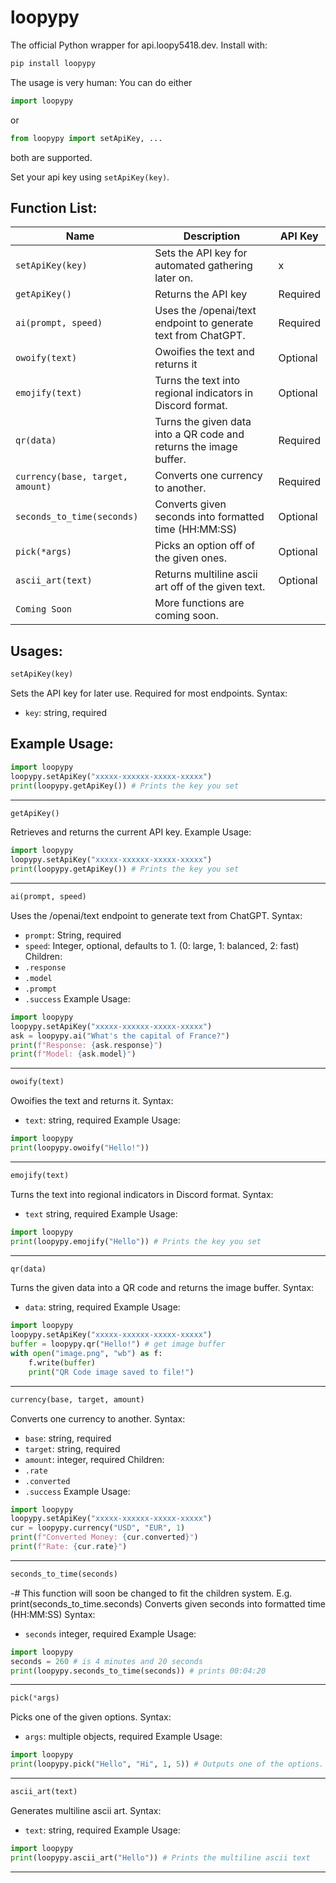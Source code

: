 # loopypy
The official Python wrapper for api.loopy5418.dev.
Install with:
```bash
pip install loopypy
```
The usage is very human:
You can do either
```python
import loopypy
```
or
```python
from loopypy import setApiKey, ...
```
both are supported.

Set your api key using `setApiKey(key)`.

Function List:
---
|Name|Description|API Key|
|----|-----------|-------|
|`setApiKey(key)`|Sets the API key for automated gathering later on.|x|
|`getApiKey()`|Returns the API key|Required|
|`ai(prompt, speed)`|Uses the /openai/text endpoint to generate text from ChatGPT.|Required|
|`owoify(text)`|Owoifies the text and returns it|Optional|
|`emojify(text)`|Turns the text into regional indicators in Discord format.|Optional|
|`qr(data)`|Turns the given data into a QR code and returns the image buffer.|Required|
|`currency(base, target, amount)`|Converts  one currency to another.|Required|
|`seconds_to_time(seconds)`|Converts given seconds into formatted time (HH\:MM:SS)|Optional|
|`pick(*args)`|Picks an option off of the given ones.|Optional|
|`ascii_art(text)`|Returns multiline ascii art off of the given text.|Optional|
|`Coming Soon`|More functions are coming soon.|

Usages:
---
```python
setApiKey(key)
```
Sets the API key for later use. Required for most endpoints.
Syntax:
- `key`: string, required

## Example Usage:
```python
import loopypy
loopypy.setApiKey("xxxxx-xxxxxx-xxxxx-xxxxx")
print(loopypy.getApiKey()) # Prints the key you set
```
---
```python
getApiKey()
```
Retrieves and returns the current API key.
Example Usage:
```python
import loopypy
loopypy.setApiKey("xxxxx-xxxxxx-xxxxx-xxxxx")
print(loopypy.getApiKey()) # Prints the key you set
```
---
```python
ai(prompt, speed)
```
Uses the /openai/text endpoint to generate text from ChatGPT.
Syntax:
- `prompt`: String, required
- `speed`: Integer, optional, defaults to 1. (0: large, 1: balanced, 2: fast)
Children:
- `.response`
- `.model`
- `.prompt`
- `.success`
Example Usage:
```python
import loopypy
loopypy.setApiKey("xxxxx-xxxxxx-xxxxx-xxxxx")
ask = loopypy.ai("What's the capital of France?")
print(f"Response: {ask.response}")
print(f"Model: {ask.model}")
```
---
```python
owoify(text)
```
Owoifies the text and returns it.
Syntax:
- `text`: string, required
Example Usage:
```python
import loopypy
print(loopypy.owoify("Hello!"))
```
---
```python
emojify(text)
```
Turns the text into regional indicators in Discord format.
Syntax:
- `text` string, required
Example Usage:
```python
import loopypy
print(loopypy.emojify("Hello")) # Prints the key you set
```
---
```python
qr(data)
```
Turns the given data into a QR code and returns the image buffer.
Syntax:
- `data`: string, required
Example Usage:
```python
import loopypy
loopypy.setApiKey("xxxxx-xxxxxx-xxxxx-xxxxx")
buffer = loopypy.qr("Hello!") # get image buffer
with open("image.png", "wb") as f:
    f.write(buffer)
    print("QR Code image saved to file!")
```
---
```python
currency(base, target, amount)
```
Converts  one currency to another.
Syntax:
- `base`: string, required
- `target`: string, required
- `amount`: integer, required
Children:
- `.rate`
- `.converted`
- `.success`
Example Usage:
```python
import loopypy
loopypy.setApiKey("xxxxx-xxxxxx-xxxxx-xxxxx")
cur = loopypy.currency("USD", "EUR", 1)
print(f"Converted Money: {cur.converted}")
print(f"Rate: {cur.rate}")
```
---
```python
seconds_to_time(seconds)
```
-# This function will soon be changed to fit the children system. E.g. print(seconds_to_time.seconds)
Converts given seconds into formatted time (HH\:MM:SS)
Syntax:
- `seconds` integer, required
Example Usage:
```python
import loopypy
seconds = 260 # is 4 minutes and 20 seconds
print(loopypy.seconds_to_time(seconds)) # prints 00:04:20
```
---
```python
pick(*args)
```
Picks one of the given options.
Syntax:
- `args`: multiple objects, required
Example Usage:
```python
import loopypy
print(loopypy.pick("Hello", "Hi", 1, 5)) # Outputs one of the options.
```
---
```python
ascii_art(text)
```
Generates multiline ascii art.
Syntax:
- `text`: string, required
Example Usage:
```python
import loopypy
print(loopypy.ascii_art("Hello")) # Prints the multiline ascii text
```
---